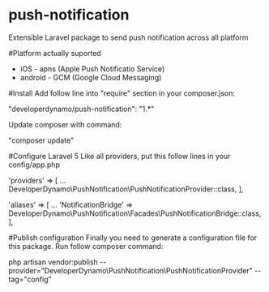 # push-notification
Extensible Laravel package to send push notification across all platform

#Platform actually suported
- iOS - apns (Apple Push Notificatio Service)
- android - GCM (Google Cloud Messaging)

#Install
Add follow line into "require" section in your composer.json:

"developerdynamo/push-notification": "1.*"

Update composer with command:

"composer update"

#Configure Laravel 5
Like all providers, put this follow lines in your config/app.php

'providers' => [
	...
	DeveloperDynamo\PushNotification\PushNotificationProvider::class,
],
 
'aliases' => [
	...
	'NotificationBridge' => DeveloperDynamo\PushNotification\Facades\PushNotificationBridge::class,
],

#Publish configuration
Finally you need to generate a configuration file for this package.
Run follow composer command:

php artisan vendor:publish --provider="DeveloperDynamo\PushNotification\PushNotificationProvider" --tag="config"

